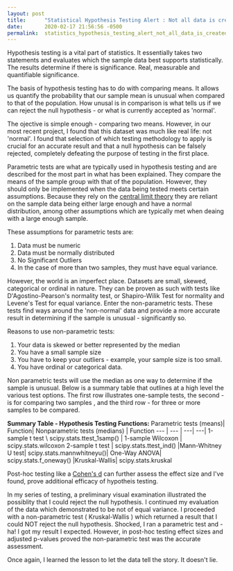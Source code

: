 ```yaml
---
layout: post
title:      "Statistical Hypothesis Testing Alert : Not all data is created normal. "
date:       2020-02-17 21:56:56 -0500
permalink:  statistics_hypothesis_testing_alert_not_all_data_is_created_nomal
---
```



Hypothesis testing is a vital part of statistics.  It essentially takes two statements and evaluates which the sample data best supports statistically.  The results determine if there is significance.  Real, measurable and quantifiable significance.

The basis of hypothesis testing has to do with comparing means.   It allows us quantify the probability that our sample mean is unusual when compared to that of the population.   How unusal is in comparison is what tells us if we can reject the null hypothesis - or what is currently accepted as 'normal'.   

The ojective is simple enough - comparing two means.  However,  in our most recent project, I found that  this dataset was much like real life: not 'normal'.  I found that selection of which testing methodology to apply is crucial for an accurate result and that a null hypothesis can be falsely rejected, completely defeating the purpose of testing in the first place. 


Parametric tests are what are typically used in hypothesis testing and are described for the most part in what has been explained.   They compare the means of the sample group with that of the population.   However, they should only be implemented when the data being tested meets certain assumptions. Because they rely on the [central limit theory](http://http://sphweb.bumc.bu.edu/otlt/MPH-Modules/BS/BS704_Probability/BS704_Probability12.html) they are reliant on the sample data being either large enough and have a normal distribution, among other assumptions which are typically met when deaing with a large enough sample.

These assumptions for parametric tests are: 
1. Data must be numeric
2. Data must be normally distributed
3. No Significant Outliers
4. In the case of more than two samples, they must have equal variance.


However, the world is an imperfect place.  Datasets are small, skewed, categorical or ordinal in nature.  They can be proven as such with tests like D'Agostino-Pearson's normality test, or Shapiro-Wilik Test for normality and Levene's Test for equal variance.   Enter the non-parametric tests.  These tests find ways around the 'non-normal' data and provide a more accurate result in determining if the sample is unusual - significantly so. 

Reasons to use non-parametric tests:
1. Your data is skewed or better represented by the median
2. You have a small sample size
3. You have to keep your outliers - example, your sample size is too small. 
4. You have ordinal or categorical data.

Non parametric tests will use the median as one way to determine if the sample is unusual.  Below is a summary table that outlines at a high level the various test options.  The first row illustrates one-sample tests, the second - is for comparing two samples , and the third row - for three or more samples to be compared.

**Summary Table - Hypothesis Testing Functions:**
Parametric tests (means)|	Function|	Nonparametric tests (medians) | 	Function
--- | --- | ---| ---|
1-sample t test	\ scipy.stats.ttest_1samp()	| 1-sample Wilcoxon	| scipy.stats.wilcoxon
2-sample t test	| scipy.stats.ttest_ind()	|Mann-Whitney U test|	scipy.stats.mannwhitneyu()|
One-Way ANOVA|	scipy.stats.f_oneway()	|Kruskal-Wallis|	scipy.stats.kruskal


Post-hoc testing like a [Cohen's d](http://https://www.socscistatistics.com/effectsize/default3.aspx) can further assess the effect size and I've found, prove additional efficacy of hypotheis testing.

In my series of testing, a preliminary visual examination illustrated the possiblity that I could  reject the null hypothesis. I continued my evaluation of the data which demonstrated to be not of equal variance.  I proceeded with a non-parametric test ( Kruskal-Wallis[](http://https://statistics.laerd.com/spss-tutorials/kruskal-wallis-h-test-using-spss-statistics.php) ) which returned a result that I could NOT reject the null hypothesis.  Shocked, I ran a parametric test and - ha! I got my result I expected.  However, in post-hoc testing effect sizes and adjusted p-values proved the non-parametric test was the accurate assessment.  

Once again, I learned the lesson to let the data tell the story.  It doesn't lie.



